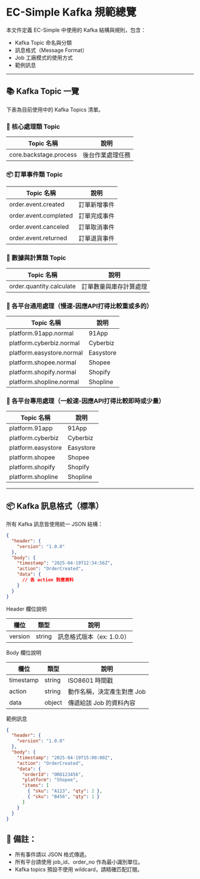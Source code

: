 # EC-Simple Kafka 規範總覽

本文件定義 EC-Simple 中使用的 Kafka 結構與規則，包含：

- Kafka Topic 命名與分類
- 訊息格式（Message Format）
- Job 工廠模式的使用方式
- 範例訊息

---

## 📚 Kafka Topic 一覽

下表為目前使用中的 Kafka Topics 清單。

### 🧠 核心處理類 Topic

| Topic 名稱               | 說明                   |
|--------------------------|------------------------|
| core.backstage.process   | 後台作業處理任務       |

### 📦 訂單事件類 Topic

| Topic 名稱               | 說明                   |
|--------------------------|------------------------|
| order.event.created      | 訂單新增事件           |
| order.event.completed    | 訂單完成事件           |
| order.event.canceled     | 訂單取消事件           |
| order.event.returned     | 訂單退貨事件           |

### 🧮 數據與計算類 Topic

| Topic 名稱                 | 說明                     |
|----------------------------|--------------------------|
| order.quantity.calculate   | 訂單數量與庫存計算處理   |

### 🏪 各平台通用處理（慢速-因應API打得比較重或多的）

| Topic 名稱                     | 說明                       |
|--------------------------------|----------------------------|
| platform.91app.normal          | 91App          |
| platform.cyberbiz.normal       | Cyberbiz       |
| platform.easystore.normal      | Easystore      |
| platform.shopee.normal         | Shopee         |
| platform.shopify.normal        | Shopify        |
| platform.shopline.normal       | Shopline       |

### 🏪 各平台專用處理（一般速-因應API打得比較即時或少量）

| Topic 名稱                     | 說明                       |
|--------------------------------|----------------------------|
| platform.91app                | 91App         |
| platform.cyberbiz             | Cyberbiz       |
| platform.easystore            | Easystore      |
| platform.shopee               | Shopee         |
| platform.shopify              | Shopify        |
| platform.shopline             | Shopline       |

---

## 📦 Kafka 訊息格式（標準）

所有 Kafka 訊息皆使用統一 JSON 結構：

```json
{
  "header": {
    "version": "1.0.0"
  },
  "body": {
    "timestamp": "2025-04-19T12:34:56Z",
    "action": "OrderCreated",
    "data": {
      // 各 action 對應資料
    }
  }
}
```

Header 欄位說明

| 欄位	|類型	|說明   |
|--------------------------------|----------------------------|-----|
| version	|string	|訊息格式版本（ex: 1.0.0）  |


Body  欄位說明

| 欄位	|類型	|說明   |
|--------------------------------|----------------------------|-----|
| timestamp	|string	|ISO8601 時間戳 |
| action	|string	|動作名稱，決定產生對應 Job|
| data	|object	|傳遞給該 Job 的資料內容 |

範例訊息

```json
{
  "header": {
    "version": "1.0.0"
  },
  "body": {
    "timestamp": "2025-04-19T15:00:00Z",
    "action": "OrderCreated",
    "data": {
      "orderId": "ORD123456",
      "platform": "Shopee",
      "items": [
        { "sku": "A123", "qty": 2 },
        { "sku": "B456", "qty": 1 }
      ]
    }
  }
}
```


## 📌 備註：

- 所有事件請以 JSON 格式傳遞。
- 所有平台請使用 job_id、order_no 作為最小識別單位。
- Kafka topics 預設不使用 wildcard，請精確匹配訂閱。